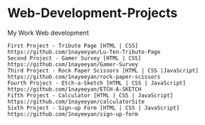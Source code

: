 # Web-Development-Projects

My Work
Web development

    First Project - Tribute Page [HTML | CSS] https://github.com/1nayeeyan/Lu-Ten-Tribute-Page
    Second Project - Gamer Survey [HTML | CSS] https://github.com/1nayeeyan/Gamer-Survey
    Third Project - Rock Paper Scissors [HTML | CSS |JavaScript] https://github.com/1nayeeyan/rock-paper-scissors
    Fourth Project - Etch-a-Sketch [HTML | CSS | JavaScript] https://github.com/1nayeeyan/ETCH-A-SKETCH
    Fifth Project - Calculator [HTML | CSS | JavaScript] https://github.com/1nayeeyan/calculatorSite
    Sixth Project - Sign-up Form [HTML | CSS | JavaScript] https://github.com/1nayeeyan/sign-up-form


